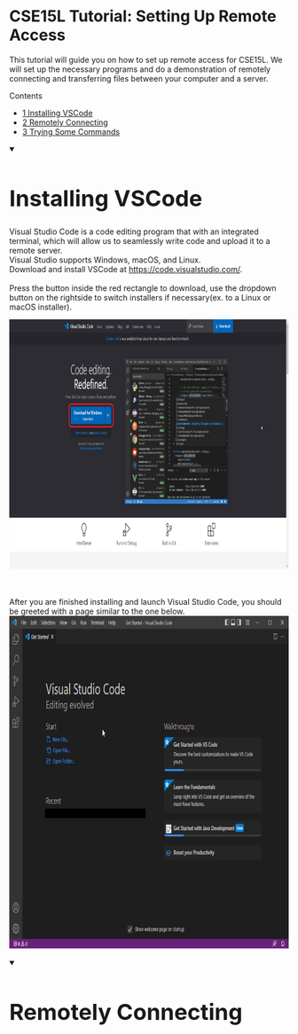 <h1>CSE15L Tutorial: Setting Up Remote Access</h1>
This tutorial will guide you on how to set up remote access for CSE15L. We will set up the necessary programs and do a demonstration of remotely connecting and transferring files between your computer and a server.
<div id="toc_container">
<p class="toc_title">Contents</p>
<ul class="toc_list">
<li><a href="#Header1">1 Installing VSCode</a></li>
<li><a href="#Header2">2 Remotely Connecting</a></li>
<li><a href="#Third_Point_Header">3 Trying Some Commands</a></li>
</ul>
</div>

<details open>
  <summary><h1 style="font-size:40px" id="Header1">Installing VSCode</h1></summary>
  
Visual Studio Code is a code editing program that with an integrated terminal, which will allow us to seamlessly write code and upload it to a remote server. 
  <br/>
Visual Studio supports Windows, macOS, and Linux. 
  <br/>
Download and install VSCode at https://code.visualstudio.com/.
<br/><br/>
Press the button inside the red rectangle to download, use the dropdown button on the rightside to switch installers if necessary(ex. to a Linux or macOS installer).

<img src="/docs/assets/images/vsinstall.png" width="800" height="450"> 

<br/><br/>
After you are finished installing and launch Visual Studio Code, you should be greeted with a page similar to the one below.
<img src="/docs/assets/images/vsstart.png" width="800" height="600">

</details>

<details open>
   <summary><h1 style="font-size:40px" id="Header2">Remotely Connecting</h1></summary>
  
</details>

